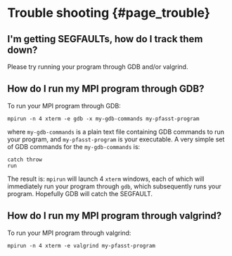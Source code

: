 # Trouble shooting                                                                  {#page_trouble}

## I'm getting SEGFAULTs, how do I track them down?

Please try running your program through GDB and/or valgrind.

## How do I run my MPI program through GDB?

To run your MPI program through GDB:

    mpirun -n 4 xterm -e gdb -x my-gdb-commands my-pfasst-program

where `my-gdb-commands` is a plain text file containing GDB commands
to run your program, and `my-pfasst-program` is your executable.  A
very simple set of GDB commands for the `my-gdb-commands` is:

    catch throw
    run

The result is: `mpirun` will launch 4 `xterm` windows, each of which
will immediately run your program through `gdb`, which subsequently
runs your program.  Hopefully GDB will catch the SEGFAULT.

## How do I run my MPI program through valgrind?

To run your MPI program through valgrind:

    mpirun -n 4 xterm -e valgrind my-pfasst-program







